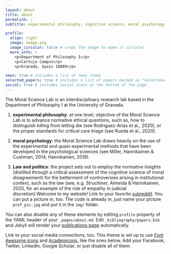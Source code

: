 ```yaml
---
layout: about
title: about
permalink: /
subtitle: experimental philosophy, cognitive science, moral psychology. <a href='https://www.ugr.es/'>University of Granada</a>.

profile:
  align: right
  image: image.png
  image_circular: false # crops the image to make it circular
  more_info: >
    <p>Department of Philosophy I</p>
    <p>Cartuja Campus</p>
    <p>Granada, Spain 18009</p>

news: true # includes a list of news items
selected_papers: true # includes a list of papers marked as "selected={true}"
social: true # includes social icons at the bottom of the page
---
```


The Moral Science Lab is an interdisciplinary research lab based in the Department of Philosophy I at the University of Granada.

1. <b>experimental philosophy</b>: at one level, objective of the Moral Science Lab is to advance normative ethical questions, such as, how to distinguish killing from letting die (see Rodriguez-Arias et al., 2020), or the proper standards for critical care triage (see Rueda et al., 2020).

2. <b>moral psychology</b>: the Moral Science Lab draws heavily on the use of the experimental and quasi-experimental methods that have been developed in the psychological sciences (see Miller, Hannikainen & Cushman, 2014; Hannikainen, 2019).

3. <b>Law and politics</b>: the project sets out to employ the normative insights (distilled through a critical assessment of the cognitive science of moral disagreement) for the betterment of controversies arising in institutional context, such as the law (see, e.g. Struchiner, Almeida & Hannikainen, 2020, for an example of the role of empathy in judicial discretion).Welcome to my website! Link to your favorite [subreddit](http://reddit.com). You can put a picture in, too. The code is already in, just name your picture `prof_pic.jpg` and put it in the `img/` folder.

You can also disable any of these elements by editing `profile` property of the YAML header of your `_pages/about.md`. Edit `_bibliography/papers.bib` and Jekyll will render your [publications page](/al-folio/publications/) automatically.

Link to your social media connections, too. This theme is set up to use [Font Awesome icons](https://fontawesome.com/) and [Academicons](https://jpswalsh.github.io/academicons/), like the ones below. Add your Facebook, Twitter, LinkedIn, Google Scholar, or just disable all of them.
